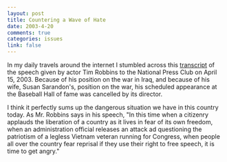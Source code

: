 ```yaml
--- 
layout: post
title: Countering a Wave of Hate
date: 2003-4-20
comments: true
categories: issues
link: false
---
```

In my daily travels around the internet I stumbled across this <a href="http://www.alternet.org/story.html?StoryID=15673" target="_blank">transcript</a> of the speech given by actor Tim Robbins to the National Press Club on April 15, 2003. Because of his position on the war in Iraq, and because of his wife, Susan  Sarandon's, position on the war, his scheduled appearance at the Baseball Hall of fame was cancelled by its director.

I think it perfectly sums up the dangerous situation we have in this country today. As Mr. Robbins says in his speech, "In this time when a citizenry applauds the liberation of a country as it lives in fear of its own freedom, when an administration official releases an attack ad questioning the patriotism of a legless Vietnam veteran running for Congress, when people all over the country fear reprisal if they use their right to free speech, it is time to get angry."
